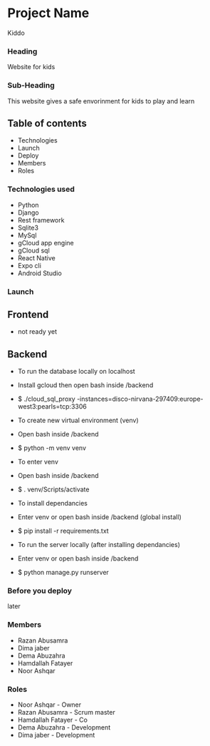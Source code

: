# Project Name #
Kiddo

### Heading ###
Website for kids

### Sub-Heading ###
This website gives a safe envorinment for kids to play and learn

## Table of contents ###
* Technologies
* Launch
* Deploy
* Members
* Roles

### Technologies used ###
* Python
* Django
* Rest framework
* Sqlite3
* MySql
* gCloud app engine
* gCloud sql
* React Native
* Expo cli
* Android Studio

### Launch ###
## Frontend ##
* not ready yet

## Backend ##
* To run the database locally on localhost
* Install gcloud then open bash inside /backend
* $ ./cloud_sql_proxy -instances=disco-nirvana-297409:europe-west3:pearls=tcp:3306

* To create new virtual environment (venv)
* Open bash inside /backend
* $ python -m venv venv

* To enter venv
* Open bash inside /backend
* $ . venv/Scripts/activate

* To install dependancies
* Enter venv or open bash inside /backend (global install)
* $ pip install -r requirements.txt

* To run the server locally (after installing dependancies)
* Enter venv or open bash inside /backend
* $ python manage.py runserver

### Before you deploy ###
later

### Members ###
* Razan Abusamra
* Dima jaber
* Dema Abuzahra
* Hamdallah Fatayer
* Noor Ashqar

### Roles ###
* Noor Ashqar - Owner
* Razan Abusamra - Scrum master
* Hamdallah Fatayer - Co
* Dema Abuzahra - Development
* Dima jaber - Development
